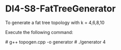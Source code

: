 # DI4-S8-FatTreeGenerator


To generate a fat tree topology with k = 4,6,8,10

Execute the following command:

\# g++ topogen.cpp -o generator
\# ./generator 4
